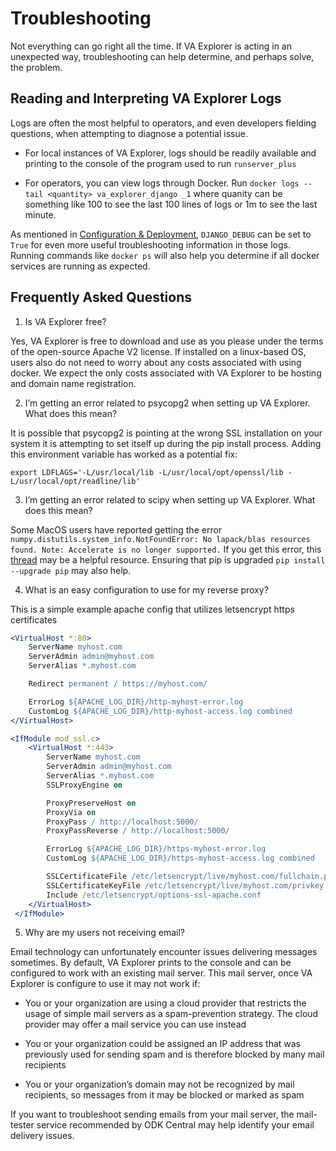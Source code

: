 # Troubleshooting

Not everything can go right all the time. If VA Explorer is acting in an
unexpected way, troubleshooting can help determine, and perhaps solve, the
problem.

## Reading and Interpreting VA Explorer Logs

Logs are often the most helpful to operators, and even developers fielding
questions, when attempting to diagnose a potential issue.

- For local instances of VA Explorer, logs should be readily available and
printing to the console of the program used to run `runserver_plus`

- For operators, you can view logs through Docker. Run
`docker logs --tail <quantity> va_explorer_django _1` where quanity can be
something like 100 to see the last 100 lines of logs or 1m to see the last minute.

As mentioned in [Configuration & Deployment](../usage/getting_started/config), `DJANGO_DEBUG` can be set to `True`
for even more useful troubleshooting information in those logs. Running commands
like `docker ps` will also help you determine if all docker services are running
as expected.

## Frequently Asked Questions

1. Is VA Explorer free?

Yes, VA Explorer is free to download and use as you please under the terms of
the open-source Apache V2 license. If installed on a linux-based OS, users also
do not need to worry about any costs associated with using docker. We expect the
only costs associated with VA Explorer to be hosting and domain name registration.

2. I’m getting an error related to psycopg2 when setting up VA Explorer. What
does this mean?

It is possible that psycopg2 is pointing at the wrong SSL installation on your
system it is attempting to set itself up during the pip install process. Adding
this environment variable has worked as a potential fix:

```shell
export LDFLAGS='-L/usr/local/lib -L/usr/local/opt/openssl/lib -L/usr/local/opt/readline/lib'
```

3. I’m getting an error related to scipy when setting up VA Explorer. What does
this mean?

Some MacOS users have reported getting the error
`numpy.distutils.system_info.NotFoundError: No lapack/blas resources found. Note: Accelerate is no longer supported.`
If you get this error, this [thread](https://github.com/scipy/scipy/issues/13102#issuecomment-962468269) may be a helpful resource.
Ensuring that pip is upgraded `pip install --upgrade pip` may also help.

4. What is an easy configuration to use for my reverse proxy?

This is a simple example apache config that utilizes letsencrypt https certificates

```apache
<VirtualHost *:80>
    ServerName myhost.com
    ServerAdmin admin@myhost.com
    ServerAlias *.myhost.com

    Redirect permanent / https://myhost.com/

    ErrorLog ${APACHE_LOG_DIR}/http-myhost-error.log
    CustomLog ${APACHE_LOG_DIR}/http-myhost-access.log combined
</VirtualHost>

<IfModule mod_ssl.c>
    <VirtualHost *:443>
        ServerName myhost.com
        ServerAdmin admin@myhost.com
        ServerAlias *.myhost.com
        SSLProxyEngine on

        ProxyPreserveHost on
        ProxyVia on
        ProxyPass / http://localhost:5000/
        ProxyPassReverse / http://localhost:5000/

        ErrorLog ${APACHE_LOG_DIR}/https-myhost-error.log
        CustomLog ${APACHE_LOG_DIR}/https-myhost-access.log combined

        SSLCertificateFile /etc/letsencrypt/live/myhost.com/fullchain.pem
        SSLCertificateKeyFile /etc/letsencrypt/live/myhost.com/privkey.pem
        Include /etc/letsencrypt/options-ssl-apache.conf
    </VirtualHost>
 </IfModule>
```

5. Why are my users not receiving email?

Email technology can unfortunately encounter issues delivering messages sometimes.
By default, VA Explorer prints to the console and can be configured to work with
an existing mail server. This mail server, once VA Explorer is configure to use
it may not work if:

- You or your organization are using a cloud provider that restricts the usage
of simple mail servers as a spam-prevention strategy. The cloud provider may
offer a mail service you can use instead

- You or your organization could be assigned an IP address that was previously
used for sending spam and is therefore blocked by many mail recipients

- You or your organization’s domain may not be recognized by mail recipients, so
messages from it may be blocked or marked as spam

If you want to troubleshoot sending emails from your mail server, the mail-tester
service recommended by ODK Central may help identify your email delivery issues.
